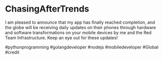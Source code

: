 # ChasingAfterTrends

I am pleased to announce that my app has finally reached completion, and the globe will be receiving daily updates on their phones through hardware and software transformations on your mobile devices by me and the Red Team Infrastructure. Keep an eye out for these updates!

#pythonprogramming #golangdeveloper #nodejs #mobiledeveloper #Global #credit

